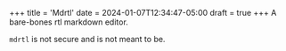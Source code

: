 +++
title = 'Mdrtl'
date = 2024-01-07T12:34:47-05:00
draft = true
+++
A bare-bones rtl markdown editor.<br/>

`mdrtl` is not secure and is not meant to be.</br>

